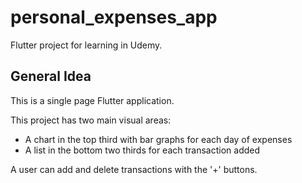 # personal_expenses_app

Flutter project for learning in Udemy.

## General Idea

This is a single page Flutter application.

This project has two main visual areas:

- A chart in the top third with bar graphs for each day of expenses
- A list in the bottom two thirds for each transaction added

A user can add and delete transactions with the '+' buttons.
